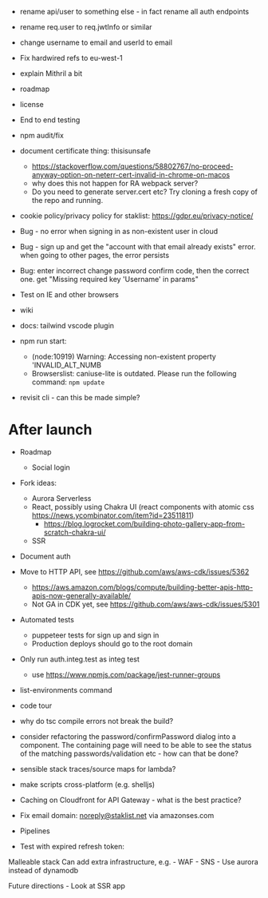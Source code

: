 - rename api/user to something else - in fact rename all auth endpoints
- rename req.user to req.jwtInfo or similar
- change username to email and userId to email
- Fix hardwired refs to eu-west-1
- explain Mithril a bit
- roadmap    
- license
- End to end testing
- npm audit/fix

- document certificate thing: thisisunsafe
  - https://stackoverflow.com/questions/58802767/no-proceed-anyway-option-on-neterr-cert-invalid-in-chrome-on-macos
  - why does this not happen for RA webpack server?
  - Do you need to generate server.cert etc? Try cloning a fresh copy of the repo and running.

- cookie policy/privacy policy for staklist: https://gdpr.eu/privacy-notice/
- Bug - no error when signing in as non-existent user in cloud
- Bug - sign up and get the "account with that email already exists" error. when going to other pages, the error persists
- Bug: enter incorrect change password confirm code, then the correct one. get "Missing required key 'Username' in params"
- Test on IE and other browsers
- wiki
- docs: tailwind vscode plugin

- npm run start: 
  - (node:10919) Warning: Accessing non-existent property 'INVALID_ALT_NUMB
  - Browserslist: caniuse-lite is outdated. Please run the following command: `npm update`

- revisit cli - can this be made simple? 

# After launch

- Roadmap 
  - Social login
- Fork ideas:
  - Aurora Serverless
  - React, possibly using Chakra UI (react components with atomic css https://news.ycombinator.com/item?id=23511811)
    - https://blog.logrocket.com/building-photo-gallery-app-from-scratch-chakra-ui/
  - SSR
- Document auth
- Move to HTTP API, see https://github.com/aws/aws-cdk/issues/5362
  - https://aws.amazon.com/blogs/compute/building-better-apis-http-apis-now-generally-available/
  - Not GA in CDK yet, see https://github.com/aws/aws-cdk/issues/5301
- Automated tests
  - puppeteer tests for sign up and sign in
  - Production deploys should go to the root domain
- Only run auth.integ.test as integ test
  - use https://www.npmjs.com/package/jest-runner-groups
- list-environments command
- code tour
- why do tsc compile errors not break the build?
- consider refactoring the password/confirmPassword dialog into a component. The containing page will need to be able to see the status of the matching passwords/validation etc - how can that be done?
- sensible stack traces/source maps for lambda?
- make scripts cross-platform (e.g. shelljs)
- Caching on Cloudfront for API Gateway - what is the best practice?

- Fix email domain: noreply@staklist.net via amazonses.com 
- Pipelines
- Test with expired refresh token: 


Malleable stack
    Can add extra infrastructure, e.g.
        - WAF
        - SNS
        - Use aurora instead of dynamodb

Future directions
    - Look at SSR app